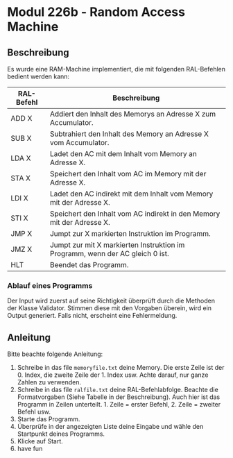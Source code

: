 # Modul 226b - Random Access Machine
## Beschreibung
Es wurde eine RAM-Machine implementiert, die mit folgenden RAL-Befehlen bedient werden kann:  

| RAL-Befehl   | Beschreibung                                                                           |
|--------------|----------------------------------------------------------------------------------------|
|     ADD X    |     Addiert den   Inhalt des Memorys an Adresse X zum Accumulator.                     |
|     SUB X    |     Subtrahiert   den Inhalt des Memory an Adresse X vom Accumulator.                  |
|     LDA X    |     Ladet den AC mit dem Inhalt vom   Memory an Adresse X.                             |
|     STA X    |     Speichert den   Inhalt vom AC im Memory mit der Adresse X.                         |
|     LDI X    |     Ladet den AC indirekt mit dem   Inhalt vom Memory mit der Adresse X.               |
|     STI X    |     Speichert den   Inhalt vom AC indirekt in den Memory mit der Adresse X.            |
|     JMP X    |     Jumpt zur X markierten Instruktion   im Programm.                                  |
|     JMZ X    |     Jumpt zur mit   X markierten Instruktion im Programm, wenn der AC gleich 0 ist.    |
|     HLT      |     Beendet das Programm.                                                              |  

### Ablauf eines Programms
Der Input wird zuerst auf seine Richtigkeit überprüft durch die Methoden der Klasse Validator. Stimmen diese mit den Vorgaben überein, wird ein Output generiert. Falls nicht, erscheint eine Fehlermeldung.  

## Anleitung
Bitte beachte folgende Anleitung:  
1. Schreibe in das file `memoryfile.txt` deine Memory. Die erste Zeile ist der 0. Index, die zweite Zeile der 1. Index usw. Achte darauf, nur ganze Zahlen zu verwenden.
2. Schreibe in das file `ralfile.txt` deine RAL-Befehlabfolge. Beachte die Formatvorgaben (Siehe Tabelle in der Beschreibung). Auch hier ist das Programm in Zeilen unterteilt. 1. Zeile = erster Befehl, 2. Zeile = zweiter Befehl usw.
3. Starte das Programm.
4. Überprüfe in der angezeigten Liste deine Eingabe und wähle den Startpunkt deines Programms.
5. Klicke auf Start.
6. have fun